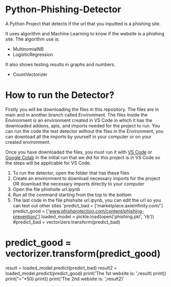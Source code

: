 # Python-Phishing-Detector
A Python Project that detects if the url that you inputted is a phishing site.

It uses algorithm and Machine Learning to know if the website is a phishing site.
The algorithm use is:
- MultinomialNB
- LogisticRegression

It also shows testing results in graphs and numbers.
- CountVectorizer

# How to run the Detector?
Firstly you will be downloading the files in this repository. The files are in main and in another branch called Environment.
The files inside the Environment is an environment created in VS Code in which it has the downloaded addons, apis, and imports
needed for the project to run. You can run the code the test detector without the files in the Environment, you can download
all the imports by yourself in your computer or on your created environment.

Once you have downloaded the files, you must run it with [VS Code](https://code.visualstudio.com/) or [Google Colab](https://colab.google/)
In the initial run that we did for this project is in VS Code so the steps will be applicable for VS Code.
1. To run the detector, open the folder that has these files
2. Create an environment to download necessary imports for the project OR download the necessary imports directly to your computer
3. Open the file phishsite url.ipynb
4. Run all the command starting from the top to the bottom
5. The last code in the file phishsite url.ipynb, you can edit the url so you can test out other sites
'predict_bad = ['marketplace.axieinfinity.com/']
predict_good = ['www.phishprotection.com/content/phishing-prevention/']
loaded_model = pickle.load(open('phishing.pkl', 'rb'))
#predict_bad = vectorizers.transform(predict_bad)
# predict_good = vectorizer.transform(predict_good)
result = loaded_model.predict(predict_bad)
result2 = loaded_model.predict(predict_good)
print('The 1st website is: ',result)
print()
print("="*50)
print()
print('The 2nd website is: ',result2)'
